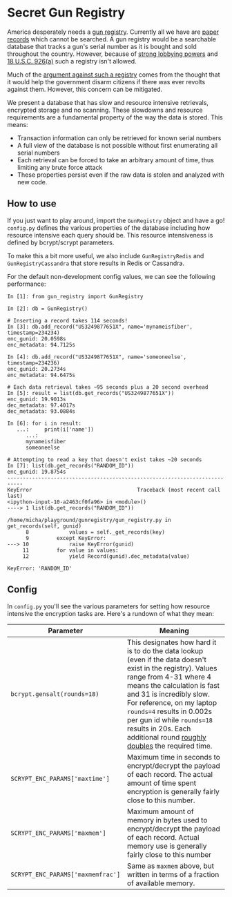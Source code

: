 # Secret Gun Registry

America desperately needs a [gun
registry](https://en.wikipedia.org/wiki/National_Tracing_Center#Computer_Assisted_Retrieval_System_.28CARS.29).
Currently all we have are [paper
records](https://www.vice.com/en_us/article/wdbd9y/the-atfs-nonsensical-non-searchable-gun-databases-explained-392)
which cannot be searched. A gun registry would be a searchable database that
tracks a gun's serial number as it is bought and sold throughout the country.
However, because of [strong lobbying
powers](http://www.washingtonpost.com/wp-dyn/content/article/2010/10/25/AR2010102505823.html)
and [18 U.S.C.
926(a)](http://www.nytimes.com/2012/12/26/us/legislative-handcuffs-limit-atfs-ability-to-fight-gun-crime.html)
such a registry isn't allowed.

Much of the [argument against such a
registry](https://www.nraila.org/issues/registration-licensing/) comes from the
thought that it would help the government disarm citizens if there was ever
revolts against them. However, this concern can be mitigated.

We present a database that has slow and resource intensive retrievals, encrypted
storage and no scanning. These slowdowns and resource requirements are a
fundamental property of the way the data is stored. This means:

- Transaction information can only be retrieved for known serial numbers
- A full view of the database is not possible without first enumerating all
  serial numbers
- Each retrieval can be forced to take an arbitrary amount of time, thus
  limiting any brute force attack
- These properties persist even if the raw data is stolen and analyzed with new
  code.

## How to use

If you just want to play around, import the `GunRegistry` object and have a go!
`config.py` defines the various properties of the database including how
resource intensive each query should be. This resource intensiveness is defined
by bcrypt/scrypt parameters.

To make this a bit more useful, we also include `GunRegistryRedis` and
`GunRegistryCassandra` that store results in Redis or Cassandra.

For the default non-development config values, we can see the following
performance:

```
In [1]: from gun_registry import GunRegistry

In [2]: db = GunRegistry()

# Inserting a record takes 114 seconds!
In [3]: db.add_record("US3249877651X", name='mynameisfiber', timestamp=234234)
enc_gunid: 20.0598s
enc_metadata: 94.7125s

In [4]: db.add_record("US3249877651X", name='someoneelse', timestamp=234236)
enc_gunid: 20.2734s
enc_metadata: 94.6475s

# Each data retrieval takes ~95 seconds plus a 20 second overhead
In [5]: result = list(db.get_records("US3249877651X"))
enc_gunid: 19.9013s
dec_metadata: 97.4017s
dec_metadata: 93.0884s

In [6]: for i in result:
   ...:     print(i['name'])
      ...: 
      mynameisfiber
      someoneelse

# Attempting to read a key that doesn't exist takes ~20 seconds
In [7]: list(db.get_records("RANDOM_ID"))
enc_gunid: 19.8754s
---------------------------------------------------------------------------
KeyError                                  Traceback (most recent call last)
<ipython-input-10-a2463cf0fa96> in <module>()                              
----> 1 list(db.get_records("RANDOM_ID"))    
                          
/home/micha/playground/gunregistry/gun_registry.py in get_records(self, gunid)
      8             values = self._get_records(key)       
      9         except KeyError:
---> 10             raise KeyError(gunid)
     11         for value in values:
     12             yield Record(gunid).dec_metadata(value)
                                                                           
KeyError: 'RANDOM_ID'  
```

## Config

In `config.py` you'll see the various parameters for setting how resource
intensive the encryption tasks are. Here's a rundown of what they mean:

| Parameter | Meaning |
| --------- | ------- |
| `bcrypt.gensalt(rounds=18)` | This designates how hard it is to do the data lookup (even if the data doesn't exist in the registry). Values range from 4-31 where 4 means the calculation is fast and 31 is incredibly slow. For reference, on my laptop `rounds=4` results in 0.002s per gun id while `rounds=18` results in 20s. Each additional round [roughly doubles](https://security.stackexchange.com/a/83382) the required time. |
| `SCRYPT_ENC_PARAMS['maxtime']` | Maximum time in seconds to encrypt/decrypt the payload of each record. The actual amount of time spent encryption is generally fairly close to this number. |
| `SCRYPT_ENC_PARAMS['maxmem']` | Maximum amount of memory in bytes used to encrypt/decrypt the payload of each record. Actual memory use is generally fairly close to this number |
| `SCRYPT_ENC_PARAMS['maxmemfrac']` | Same as `maxmem` above, but written in terms of a fraction of available memory. |
